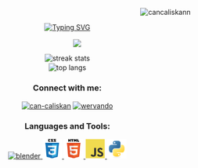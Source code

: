 <p align="right"> <img src="https://komarev.com/ghpvc/?username=cancaliskann&label=Profile%20views&color=0e75b6&style=flat" alt="cancaliskann" /> </p>
<div align="center" style=">


<h1 align="center">
 <a href="https://git.io/typing-svg"><img src="https://readme-typing-svg.herokuapp.com?font=&weight=900&size=50&duration=3000&pause=500&color=FF4141&center=true&vCenter=true&random=false&width=435&lines=hello+there;i+am+can!" alt="Typing SVG" /></a>
</a>
<dl>
 <dd>
   
<img align=center src="https://i.pinimg.com/736x/dc/df/41/dcdf41c39f7a3d3242397df39f05af9a.jpg">
    
  </dd>
</dl>


<div align=center>
  <img width=390 src="https://github-readme-streak-stats-salesp07.vercel.app/?user=cancaliskann&count_private=true&theme=react&border_radius=10" alt="streak stats"/>
  
  <br/>
  <img width=325 align="center" src="https://github-readme-stats-salesp07.vercel.app/api/top-langs/?username=cancaliskann&hide=HTML&langs_count=8&layout=compact&theme=react&border_radius=10&size_weight=0.5&count_weight=0.5&exclude_repo=github-readme-stats" alt="top langs" />
</div>

<h3 align="center">Connect with me:</h3>
<p align="center">
<a href="https://linkedin.com/in/can-caliskan" target="blank"><img align="center" src="https://raw.githubusercontent.com/rahuldkjain/github-profile-readme-generator/master/src/images/icons/Social/linked-in-alt.svg" alt="can-caliskan" height="30" width="40" /></a>
<a href="https://instagram.com/wervando" target="blank"><img align="center" src="https://raw.githubusercontent.com/rahuldkjain/github-profile-readme-generator/master/src/images/icons/Social/instagram.svg" alt="wervando" height="30" width="40" /></a>
</p>

<h3 align="center">Languages and Tools:</h3>
<p align="center"> <a href="https://www.blender.org/" target="_blank" rel="noreferrer"> <img src="https://download.blender.org/branding/community/blender_community_badge_white.svg" alt="blender" width="40" height="40"/> </a> <a href="https://www.w3schools.com/css/" target="_blank" rel="noreferrer"> <img src="https://raw.githubusercontent.com/devicons/devicon/master/icons/css3/css3-original-wordmark.svg" alt="css3" width="40" height="40"/> </a> <a href="https://www.w3.org/html/" target="_blank" rel="noreferrer"> <img src="https://raw.githubusercontent.com/devicons/devicon/master/icons/html5/html5-original-wordmark.svg" alt="html5" width="40" height="40"/> </a> <a href="https://developer.mozilla.org/en-US/docs/Web/JavaScript" target="_blank" rel="noreferrer"> <img src="https://raw.githubusercontent.com/devicons/devicon/master/icons/javascript/javascript-original.svg" alt="javascript" width="40" height="40"/> </a> <a href="https://www.python.org" target="_blank" rel="noreferrer"> <img src="https://raw.githubusercontent.com/devicons/devicon/master/icons/python/python-original.svg" alt="python" width="40" height="40"/> </a> <a href="https://unrealengine.com/" target="_blank" rel="noreferrer"> </a> </p>

</div>

